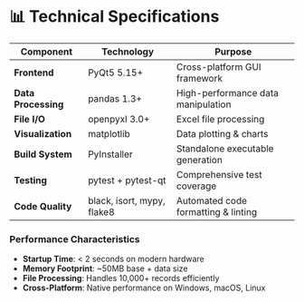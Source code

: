 # 📊 Technical Specifications

| Component | Technology | Purpose |
|-----------|------------|---------|
| **Frontend** | PyQt5 5.15+ | Cross-platform GUI framework |
| **Data Processing** | pandas 1.3+ | High-performance data manipulation |
| **File I/O** | openpyxl 3.0+ | Excel file processing |
| **Visualization** | matplotlib | Data plotting & charts |
| **Build System** | PyInstaller | Standalone executable generation |
| **Testing** | pytest + pytest-qt | Comprehensive test coverage |
| **Code Quality** | black, isort, mypy, flake8 | Automated code formatting & linting |

### Performance Characteristics
- **Startup Time**: < 2 seconds on modern hardware
- **Memory Footprint**: ~50MB base + data size
- **File Processing**: Handles 10,000+ records efficiently
- **Cross-Platform**: Native performance on Windows, macOS, Linux